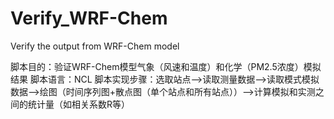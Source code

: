 # Verify_WRF-Chem
Verify the output from WRF-Chem model

脚本目的：验证WRF-Chem模型气象（风速和温度）和化学（PM2.5浓度）模拟结果
脚本语言：NCL
脚本实现步骤：选取站点——>读取测量数据——>读取模式模拟数据——>绘图（时间序列图+散点图（单个站点和所有站点））——>计算模拟和实测之间的统计量（如相关系数R等）
